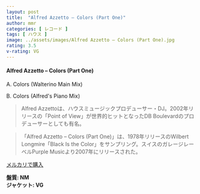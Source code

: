 ```yaml
---
layout: post
title:  "Alfred Azzetto – Colors (Part One)"
author: mmr
categories: [ レコード ]
tags: [ ハウス ]
image: ../assets/images/Alfred Azzetto – Colors (Part One).jpg
rating: 3.5
v-rating: VG
---
```


#### Alfred Azzetto – Colors (Part One)

A. Colors (Walterino Main Mix)

B. Colors (Alfred's Piano Mix)

> Alfred Azzettoは、ハウスミュージックプロデューサー・DJ。2002年リリースの「Point of View」が世界的ヒットとなったDB Boulevardのプロデューサーとしても有名。

> 「Alfred Azzetto – Colors (Part One)」は、1978年リリースのWilbert Longmire「Black Is the Color」をサンプリング。スイスのガレージレーベルPurple Musicより2007年にリリースされた。

[メルカリで購入](https://jp.mercari.com/item/m72277484543)

<div class="mt-4 mb-4 d-flex align-items-center">
<strong class="mr-1">盤質: NM</strong>
</div>
<div class="mt-4 mb-4 d-flex align-items-center">
<strong class="mr-1">ジャケット: VG</strong>
</div>
